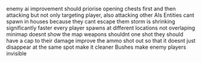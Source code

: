 enemy ai improvement should priorise opening chests first and then attacking but not only targeting player, also attacking other AIs
Entities cant spawn in houses because they cant escape them
storm is shrinking significantly faster
every player spawns at different locations not overlaping
minimap doesnt show the map 
weapons shouldnt one shot they should have a cap to their damage
improve the ammo shot out so that it doesnt just disappear at the same spot make it cleaner
Bushes make enemy players invisible